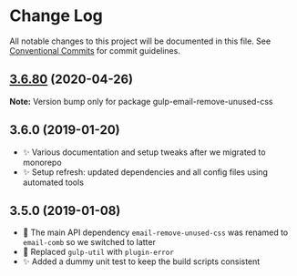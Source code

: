 # Change Log

All notable changes to this project will be documented in this file.
See [Conventional Commits](https://conventionalcommits.org) for commit guidelines.

## [3.6.80](https://gitlab.com/codsen/codsen/compare/gulp-email-remove-unused-css@3.6.79...gulp-email-remove-unused-css@3.6.80) (2020-04-26)

**Note:** Version bump only for package gulp-email-remove-unused-css





## 3.6.0 (2019-01-20)

- ✨ Various documentation and setup tweaks after we migrated to monorepo
- ✨ Setup refresh: updated dependencies and all config files using automated tools

## 3.5.0 (2019-01-08)

- 🔧 The main API dependency `email-remove-unused-css` was renamed to `email-comb` so we switched to latter
- 🔧 Replaced `gulp-util` with `plugin-error`
- ✨ Added a dummy unit test to keep the build scripts consistent
